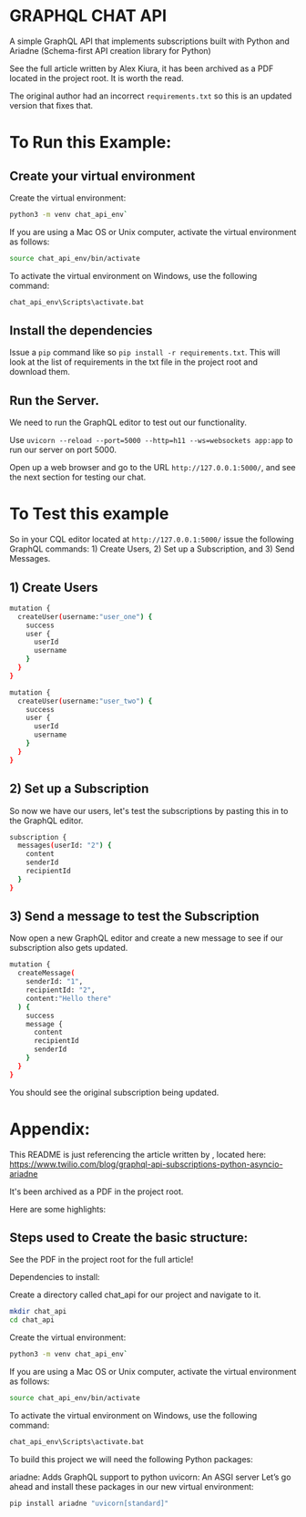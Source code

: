 # GRAPHQL CHAT API

A simple GraphQL API that implements subscriptions built with Python and Ariadne (Schema-first API creation library for Python)

See the full article written by Alex Kiura, it has been archived as a PDF located in the project root. It is worth the read.

The original author had an incorrect `requirements.txt` so this is an updated version that fixes that.

# To Run this Example:

## Create your virtual environment

Create the virtual environment:

```bash 
python3 -m venv chat_api_env`
```

If you are using a Mac OS or Unix computer, activate the virtual environment as follows:

```bash
source chat_api_env/bin/activate
```
To activate the virtual environment on Windows, use the following command:

```bash
chat_api_env\Scripts\activate.bat
```

## Install the dependencies

Issue a `pip` command like so `pip install -r requirements.txt`. This will look at the list of requirements in the txt file in the project root and download them. 

## Run the Server.

We need to run the GraphQL editor to test out our functionality.

Use `uvicorn --reload --port=5000 --http=h11 --ws=websockets app:app` to run our server on port 5000. 

Open up a web browser and go to the URL `http://127.0.0.1:5000/`, and see the next section for testing our chat.

# To Test this example

So in your CQL editor located at `http://127.0.0.1:5000/` issue the following GraphQL commands: 1) Create Users, 2) Set up a Subscription, and 3) Send Messages.

## 1) Create Users

```bash
mutation {
  createUser(username:"user_one") {
    success
    user {
      userId
      username
    }
  }
}

```


```bash
mutation {
  createUser(username:"user_two") {
    success
    user {
      userId
      username
    }
  }
}

```

## 2) Set up a Subscription
So now we have our users, let's test the subscriptions by pasting this in to the GraphQL editor.

```bash
subscription {
  messages(userId: "2") {
    content
    senderId
    recipientId
  }
}
```

## 3) Send a message to test the Subscription
Now open a new GraphQL editor and create a new message to see if our subscription also gets updated. 

```bash
mutation {
  createMessage(
    senderId: "1",
    recipientId: "2",
    content:"Hello there"
  ) {
    success
    message {
      content
      recipientId
      senderId
    }
  }
}
```
You should see the original subscription being updated. 


# Appendix:

This README is just referencing the article written by , located here: https://www.twilio.com/blog/graphql-api-subscriptions-python-asyncio-ariadne

It's been archived as a PDF in the project root. 

Here are some highlights:

## Steps used to Create the basic structure: 
See the PDF in the project root for the full article!

Dependencies to install:

Create a directory called chat_api for our project and navigate to it.

```bash
mkdir chat_api
cd chat_api
```

Create the virtual environment:

```bash 
python3 -m venv chat_api_env`
```

If you are using a Mac OS or Unix computer, activate the virtual environment as follows:

```bash
source chat_api_env/bin/activate
```
To activate the virtual environment on Windows, use the following command:

```bash
chat_api_env\Scripts\activate.bat
```

To build this project we will need the following Python packages:

ariadne: Adds GraphQL support to python
uvicorn: An ASGI server
Let’s go ahead and install these packages in our new virtual environment:

```bash
pip install ariadne "uvicorn[standard]"
```